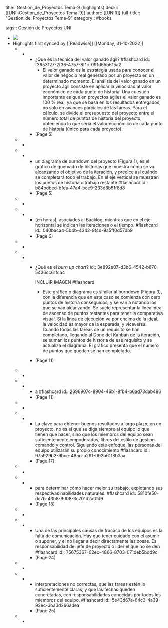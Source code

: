 title:: Gestion_de_Proyectos Tema-9 (highlights)
deck:: [[UNI::Gestion_de_Proyectos Tema-9]]
author:: [[UNIR]]
full-title:: "Gestion_de_Proyectos Tema-9"
category:: #books

tags:: Gestión de Proyectos UNI

- ![](https://readwise-assets.s3.amazonaws.com/media/uploaded_book_covers/profile_22942/66b816fe-4b33-4e3e-950e-6714a863f7e6.jpg)
- Highlights first synced by [[Readwise]] [[Monday, 31-10-2022]]
	- -
		- ¿Qué es la técnica del valor ganado ágil? #flashcard
		  id:: f3653127-2f36-4757-8f1c-091d65b615a2
			- El valor ganado es la estrategia usada para conocer el valor de negocio real generado por  un  proyecto  en  un  determinado  momento.  El  análisis  del  valor  ganado  en  un proyecto ágil consiste en aplicar la velocidad al valor económico de cada punto de historia. Una cuestión importante es que en proyectos ágiles el valor ganado es 100 % real, ya  que  se  basa  en  los  resultados  entregados,  no  solo  en  avances  parciales  de  las tareas. Para el cálculo, se divide el presupuesto del proyecto entre el número total de puntos de historia del proyecto, obteniendo lo que sería el valor económico de cada punto de historia (único para cada proyecto).
		- (Page 5)
	- -
	- -
		- un  diagrama  de burndown del proyecto (Figura 1), es el gráfico de quemado de historias que muestra cómo se va alcanzando el objetivo de la iteración, y predice así cuándo se completará todo el trabajo. En el eje vertical se muestran los puntos de historia o trabajo restante #flashcard
		  id:: b84bdbed-bfea-47a4-bce9-233d8b51f8d8
		- (Page 5)
	- -
	- -
		- (en  horas),  asociados  al  Backlog,  mientras  que  en  el  eje  horizontal  se  indican  las iteraciones o el tiempo. #flashcard
		  id:: 040baca4-5b4b-4342-9f4d-9a5ff0d57db9
		- (Page 6)
	- -
	- -
		- ¿Qué es el *burn up chart*?
		  id:: 3e892e07-d3b6-4542-b870-5436cc61fca4
		  
		  INCLUIR IMAGEN #flashcard
			- Este gráfico o diagrama es similar al burndown (Figura 3), con la diferencia que en este caso se comienza con cero puntos de historia conseguidos, y se van a notando los que se van alcanzando. Se suele representar la línea ideal de ascenso de puntos restantes para tener la comparativa visual. Si la línea de ejecución va por encima de la ideal, la velocidad es mayor de la esperada, y viceversa. Cuando todas las tareas de un  requisito  se  han  completado,  llegando  al  Done  del  Kanban  de  la  iteración,  se suman los puntos de historia de ese requisito y se actualiza el diagrama. El gráfico presenta que el número de puntos que quedan se han completado.
		- (Page 11)
	- -
	- -
		- a #flashcard
		  id:: 2696907c-8904-46b1-8fb4-b6ad73dab496
		- (Page 11)
	- -
	- -
		- La clave para obtener buenos resultados a largo plazo, en un proyecto, no es el que se diga siempre al equipo lo que tienen que hacer, sino que los miembros del equipo sean suficientemente empoderados, libres del estilo de gestión comando y control. Siguiendo este enfoque, las personas del equipo utilizarán su propio conocimiento #flashcard
		  id:: 975929b2-9bce-485d-a291-092b6118b3aa
		- (Page 17)
	- -
	- -
		- para  determinar  cómo  hacer  mejor  su  trabajo,  explotando  sus  respectivas habilidades naturales. #flashcard
		  id:: 5810fe50-dc7b-43b8-9008-3c701d2a0fd9
		- (Page 18)
	- -
	- -
		- Una de las principales causas de fracaso de los equipos es la falta de comunicación. Hay que tener cuidado con el asumir o suponer, y el no llegar a decir directamente las  cosas.  Es  responsabilidad  del  jefe  de  proyecto  o  líder  el  que  no  se  den #flashcard
		  id:: 75675367-02ec-4866-8703-071deb5bdd9c
		- (Page 24)
	- -
	- -
		- interpretaciones no correctas, que las tareas estén lo suficientemente claras, y que las  fechas  queden  concretadas,  con  responsabilidades  conocidas  por  todos  los miembros del equipo. #flashcard
		  id:: 5e43d67a-64c3-4a39-93ec-3ba3d266adea
		- (Page 25)
	- -